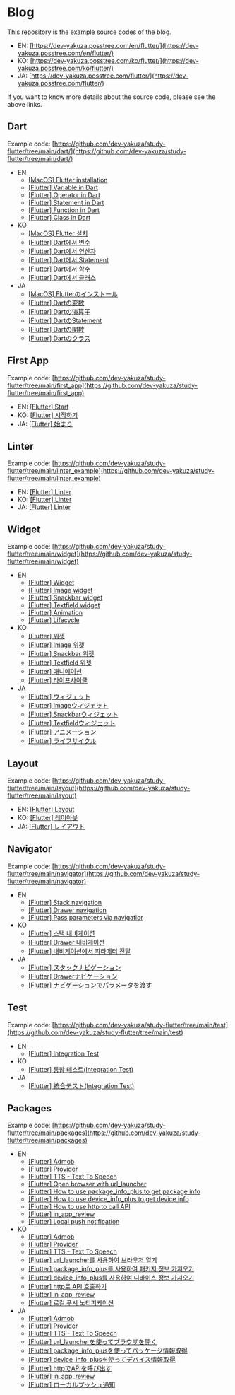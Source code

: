 # Blog

This repository is the example source codes of the blog.

- EN: [https://dev-yakuza.posstree.com/en/flutter/](https://dev-yakuza.posstree.com/en/flutter/)
- KO: [https://dev-yakuza.posstree.com/ko/flutter/](https://dev-yakuza.posstree.com/ko/flutter/)
- JA: [https://dev-yakuza.posstree.com/flutter/](https://dev-yakuza.posstree.com/flutter/)

If you want to know more details about the source code, please see the above links.

## Dart

Example code: [https://github.com/dev-yakuza/study-flutter/tree/main/dart/](https://github.com/dev-yakuza/study-flutter/tree/main/dart/)

- EN
  - [[MacOS] Flutter installation](https://dev-yakuza.posstree.com/en/flutter/installation/)
  - [[Flutter] Variable in Dart](https://dev-yakuza.posstree.com/en/flutter/dart/variable/)
  - [[Flutter] Operator in Dart](https://dev-yakuza.posstree.com/en/flutter/dart/operator/)
  - [[Flutter] Statement in Dart](https://dev-yakuza.posstree.com/en/flutter/dart/statement/)
  - [[Flutter] Function in Dart](https://dev-yakuza.posstree.com/en/flutter/dart/function/)
  - [[Flutter] Class in Dart](https://dev-yakuza.posstree.com/en/flutter/dart/class/)
- KO
  - [[MacOS] Flutter 설치](https://dev-yakuza.posstree.com/ko/flutter/installation/)
  - [[Flutter] Dart에서 변수](https://dev-yakuza.posstree.com/ko/flutter/dart/variable/)
  - [[Flutter] Dart에서 연산자](https://dev-yakuza.posstree.com/ko/flutter/dart/operator/)
  - [[Flutter] Dart에서 Statement](https://dev-yakuza.posstree.com/ko/flutter/dart/statement/)
  - [[Flutter] Dart에서 함수](https://dev-yakuza.posstree.com/ko/flutter/dart/function/)
  - [[Flutter] Dart에서 클래스](https://dev-yakuza.posstree.com/ko/flutter/dart/class/)
- JA
  - [[MacOS] Flutterのインストール](https://dev-yakuza.posstree.com/flutter/installation/)
  - [[Flutter] Dartの変数](https://dev-yakuza.posstree.com/flutter/dart/variable/)
  - [[Flutter] Dartの演算子](https://dev-yakuza.posstree.com/flutter/dart/operator/)
  - [[Flutter] DartのStatement](https://dev-yakuza.posstree.com/flutter/dart/statement/)
  - [[Flutter] Dartの関数](https://dev-yakuza.posstree.com/flutter/dart/function/)
  - [[Flutter] Dartのクラス](https://dev-yakuza.posstree.com/flutter/dart/class/)

## First App

Example code: [https://github.com/dev-yakuza/study-flutter/tree/main/first_app](https://github.com/dev-yakuza/study-flutter/tree/main/first_app)

- EN: [[Flutter] Start](https://dev-yakuza.posstree.com/en/flutter/start/)
- KO: [[Flutter] 시작하기](https://dev-yakuza.posstree.com/ko/flutter/start/)
- JA: [[Flutter] 始まり](https://dev-yakuza.posstree.com/flutter/start/)

## Linter

Example code: [https://github.com/dev-yakuza/study-flutter/tree/main/linter_example](https://github.com/dev-yakuza/study-flutter/tree/main/linter_example)

- EN: [[Flutter] Linter](https://dev-yakuza.posstree.com/en/flutter/linter/)
- KO: [[Flutter] Linter](https://dev-yakuza.posstree.com/ko/flutter/linter/)
- JA: [[Flutter] Linter](https://dev-yakuza.posstree.com/flutter/linter/)

## Widget

Example code: [https://github.com/dev-yakuza/study-flutter/tree/main/widget](https://github.com/dev-yakuza/study-flutter/tree/main/widget)

- EN
  - [[Flutter] Widget](https://dev-yakuza.posstree.com/en/flutter/widget/)
  - [[Flutter] Image widget](https://dev-yakuza.posstree.com/en/flutter/widget/image/)
  - [[Flutter] Snackbar widget](https://dev-yakuza.posstree.com/en/flutter/widget/snackbar/)
  - [[Flutter] Textfield widget](https://dev-yakuza.posstree.com/en/flutter/widget/textfield/)
  - [[Flutter] Animation](https://dev-yakuza.posstree.com/en/flutter/widget/animated/)
  - [[Flutter] Lifecycle](https://dev-yakuza.posstree.com/en/flutter/widget/lifecycle/)
- KO
  - [[Flutter] 위젯](https://dev-yakuza.posstree.com/ko/flutter/widget/)
  - [[Flutter] Image 위젯](https://dev-yakuza.posstree.com/ko/flutter/widget/image/)
  - [[Flutter] Snackbar 위젯](https://dev-yakuza.posstree.com/ko/flutter/widget/snackbar/)
  - [[Flutter] Textfield 위젯](https://dev-yakuza.posstree.com/ko/flutter/widget/textfield/)
  - [[Flutter] 애니메이션](https://dev-yakuza.posstree.com/ko/flutter/widget/animated/)
  - [[Flutter] 라이프사이클](https://dev-yakuza.posstree.com/ko/flutter/widget/lifecycle/)
- JA
  - [[Flutter] ウィジェット](https://dev-yakuza.posstree.com/flutter/widget/)
  - [[Flutter] Imageウィジェット](https://dev-yakuza.posstree.com/flutter/widget/image/)
  - [[Flutter] Snackbarウィジェット](https://dev-yakuza.posstree.com/flutter/widget/snackbar/)
  - [[Flutter] Textfieldウィジェット](https://dev-yakuza.posstree.com/flutter/widget/textfield/)
  - [[Flutter] アニメーション](https://dev-yakuza.posstree.com/flutter/widget/animated/)
  - [[Flutter] ライフサイクル](https://dev-yakuza.posstree.com/flutter/widget/lifecycle/)

## Layout

Example code: [https://github.com/dev-yakuza/study-flutter/tree/main/layout](https://github.com/dev-yakuza/study-flutter/tree/main/layout)

- EN: [[Flutter] Layout](https://dev-yakuza.posstree.com/en/flutter/layout/)
- KO: [[Flutter] 레이아웃](https://dev-yakuza.posstree.com/ko/flutter/layout/)
- JA: [[Flutter] レイアウト](https://dev-yakuza.posstree.com/flutter/layout/)

## Navigator

Example code: [https://github.com/dev-yakuza/study-flutter/tree/main/navigator](https://github.com/dev-yakuza/study-flutter/tree/main/navigator)

- EN
  - [[Flutter] Stack navigation](https://dev-yakuza.posstree.com/en/flutter/navigator/stack/)
  - [[Flutter] Drawer navigation](https://dev-yakuza.posstree.com/en/flutter/navigator/drawer/)
  - [[Flutter] Pass parameters via navigatior](https://dev-yakuza.posstree.com/en/flutter/navigator/parameters/)
- KO
  - [[Flutter] 스택 내비게이션](https://dev-yakuza.posstree.com/ko/flutter/navigator/stack/)
  - [[Flutter] Drawer 내비게이션](https://dev-yakuza.posstree.com/ko/flutter/navigator/drawer/)
  - [[Flutter] 내비게이션에서 파라메터 전달](https://dev-yakuza.posstree.com/ko/flutter/navigator/parameters/)
- JA
  - [[Flutter] スタックナビゲーション](https://dev-yakuza.posstree.com/flutter/navigator/stack/)
  - [[Flutter] Drawerナビゲーション](https://dev-yakuza.posstree.com/flutter/navigator/drawer/)
  - [[Flutter] ナビゲーションでパラメータを渡す](https://dev-yakuza.posstree.com/flutter/navigator/parameters/)

## Test

Example code: [https://github.com/dev-yakuza/study-flutter/tree/main/test](https://github.com/dev-yakuza/study-flutter/tree/main/test)

- EN
  - [[Flutter] Integration Test](https://dev-yakuza.posstree.com/en/flutter/integration-test/)
- KO
  - [[Flutter] 통합 테스트(Integration Test)](https://dev-yakuza.posstree.com/ko/flutter/integration-test/)
- JA
  - [[Flutter] 統合テスト(Integration Test)](https://dev-yakuza.posstree.com/flutter/integration-test/)

## Packages

Example code: [https://github.com/dev-yakuza/study-flutter/tree/main/packages](https://github.com/dev-yakuza/study-flutter/tree/main/packages)

- EN
  - [[Flutter] Admob](https://dev-yakuza.posstree.com/en/flutter/admob/)
  - [[Flutter] Provider](https://dev-yakuza.posstree.com/en/flutter/provider/)
  - [[Flutter] TTS - Text To Speech](https://dev-yakuza.posstree.com/en/flutter/tts/)
  - [[Flutter] Open browser with url_launcher](https://dev-yakuza.posstree.com/en/flutter/url_launcher/)
  - [[Flutter] How to use package_info_plus to get package info](https://dev-yakuza.posstree.com/en/flutter/package_info_plus/)
  - [[Flutter] How to use device_info_plus to get device info](https://dev-yakuza.posstree.com/en/flutter/device_info_plus/)
  - [[Flutter] How to use http to call API](https://dev-yakuza.posstree.com/en/flutter/http/)
  - [[Flutter] in_app_review](https://dev-yakuza.posstree.com/en/flutter/in_app_review/)
  - [[Flutter] Local push notification](https://dev-yakuza.posstree.com/en/flutter/flutter_local_notifications/)
- KO
  - [[Flutter] Admob](https://dev-yakuza.posstree.com/ko/flutter/admob/)
  - [[Flutter] Provider](https://dev-yakuza.posstree.com/ko/flutter/provider/)
  - [[Flutter] TTS - Text To Speech](https://dev-yakuza.posstree.com/ko/flutter/tts/)
  - [[Flutter] url_launcher를 사용하여 브라우저 열기](https://dev-yakuza.posstree.com/ko/flutter/url_launcher/)
  - [[Flutter] package_info_plus를 사용하여 패키지 정보 가져오기](https://dev-yakuza.posstree.com/ko/flutter/package_info_plus/)
  - [[Flutter] device_info_plus를 사용하여 디바이스 정보 가져오기](https://dev-yakuza.posstree.com/ko/flutter/device_info_plus/)
  - [[Flutter] http로 API 호출하기](https://dev-yakuza.posstree.com/ko/flutter/http/)
  - [[Flutter] in_app_review](https://dev-yakuza.posstree.com/ko/flutter/in_app_review/)
  - [[Flutter] 로컬 푸시 노티피케이션](https://dev-yakuza.posstree.com/en/flutter/flutter_local_notifications/)
- JA
  - [[Flutter] Admob](https://dev-yakuza.posstree.com/flutter/admob/)
  - [[Flutter] Provider](https://dev-yakuza.posstree.com/flutter/provider/)
  - [[Flutter] TTS - Text To Speech](https://dev-yakuza.posstree.com/flutter/tts/)
  - [[Flutter] url_launcherを使ってブラウザを開く](https://dev-yakuza.posstree.com/flutter/url_launcher/)
  - [[Flutter] package_info_plusを使ってパッケージ情報取得](https://dev-yakuza.posstree.com/flutter/package_info_plus/)
  - [[Flutter] device_info_plusを使ってデバイス情報取得](https://dev-yakuza.posstree.com/flutter/device_info_plus/)
  - [[Flutter] httpでAPIを呼び出す](https://dev-yakuza.posstree.com/flutter/http/)
  - [[Flutter] in_app_review](https://dev-yakuza.posstree.com/flutter/in_app_review/)
  - [[Flutter] ローカルプッシュ通知](https://dev-yakuza.posstree.com/en/flutter/flutter_local_notifications/)
